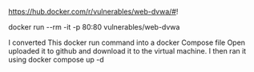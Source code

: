 
https://hub.docker.com/r/vulnerables/web-dvwa/#!

docker run --rm -it -p 80:80 vulnerables/web-dvwa

I converted This docker run command into a docker  Compose file Open uploaded  it to github and download it to the virtual machine.
 I then ran it using docker compose up -d
